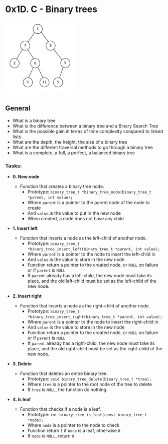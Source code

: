 # 0x1D. C - Binary trees

![Binary trees](https://github.com/dakhamohammed/binary_trees/blob/main/Binary_tree_v2.svg.png?raw=true)

## General
* What is a binary tree
* What is the difference between a binary tree and a Binary Search Tree
* What is the possible gain in terms of time complexity compared to linked lists
* What are the depth, the height, the size of a binary tree
* What are the different traversal methods to go through a binary tree
* What is a complete, a full, a perfect, a balanced binary tree

### Tasks:

* **0. New node**
  * Function that creates a binary tree node.
    * Prototype: `binary_tree_t *binary_tree_node(binary_tree_t *parent, int value);`
    * Where `parent` is a pointer to the parent node of the node to create
    * And `value` is the value to put in the new node
    * When created, a node does not have any child

* **1. Insert left**
  * Function that inserts a node as the left-child of another node.
    * Prototype: `binary_tree_t *binary_tree_insert_left(binary_tree_t *parent, int value);`
    * Where `parent` is a pointer to the node to insert the left-child in
    * And `value` is the value to store in the new node
    * Function return a pointer to the created node, or `NULL` on failure or if `parent` is `NULL`
    * If `parent` already has a left-child, the new node must take its place, and the old left-child must be set as the left-child of the new node.

* **2. Insert right**
  * Function that inserts a node as the right-child of another node.
    * Prototype: `binary_tree_t *binary_tree_insert_right(binary_tree_t *parent, int value);`
    * Where `parent` is a pointer to the node to insert the right-child in
    * And `value` is the value to store in the new node
    * Function return a pointer to the created node, or `NULL` on failure or if `parent` is `NULL`
    * If `parent` already has a right-child, the new node must take its place, and the old right-child must be set as the right-child of the new node.

* **3. Delete**
  * Function that deletes an entire binary tree.
    * Prototype: `void binary_tree_delete(binary_tree_t *tree);`
    * Where `tree` is a pointer to the root node of the tree to delete
    * If `tree` is `NULL`, the function do nothing.

* **4. Is leaf**
  * Function that checks if a node is a leaf.
    * Prototype: `int binary_tree_is_leaf(const binary_tree_t *node);`
    * Where `node` is a pointer to the node to check
    * Function return `1` if `node` is a leaf, otherwise `0`
    * If `node` is `NULL`, return `0`

